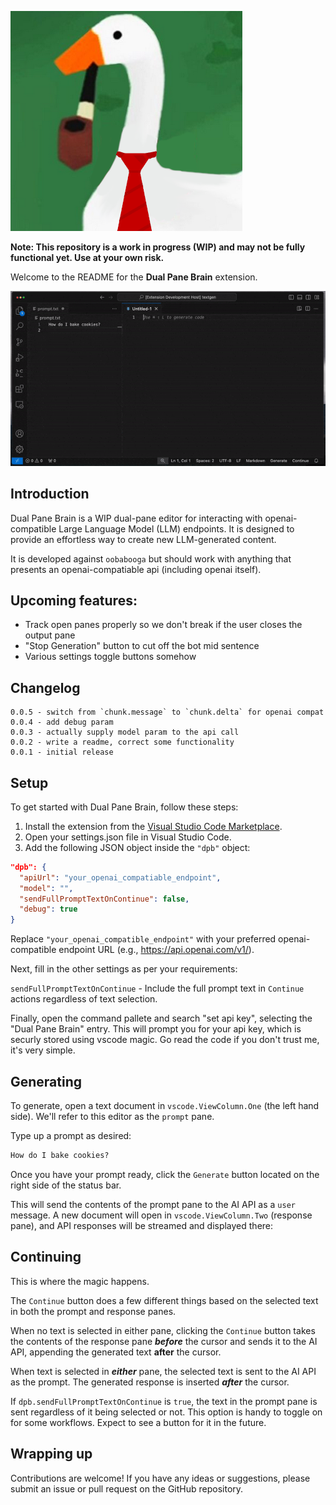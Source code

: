 ![thehonker logo](doc/media/readme/logo.png)

**Note: This repository is a work in progress (WIP) and may not be fully functional yet. Use at your own risk.**

Welcome to the README for the **Dual Pane Brain** extension.

![Dual Pane Brain Generation Gif](doc/media/readme/generation.gif)

## Introduction

Dual Pane Brain is a WIP dual-pane editor for interacting with openai-compatible Large Language Model (LLM) endpoints. It is designed to provide an effortless way to create new LLM-generated content.

It is developed against `oobabooga` but should work with anything that presents an openai-compatiable api (including openai itself).

## Upcoming features:

- Track open panes properly so we don't break if the user closes the output pane
- "Stop Generation" button to cut off the bot mid sentence
- Various settings toggle buttons somehow

## Changelog

```
0.0.5 - switch from `chunk.message` to `chunk.delta` for openai compat
0.0.4 - add debug param
0.0.3 - actually supply model param to the api call
0.0.2 - write a readme, correct some functionality
0.0.1 - initial release
```

## Setup

To get started with Dual Pane Brain, follow these steps:

1. Install the extension from the [Visual Studio Code Marketplace](https://marketplace.visualstudio.com/items?itemName=thehonker.dualpanebrain).
2. Open your settings.json file in Visual Studio Code.
3. Add the following JSON object inside the `"dpb"` object:

```json
"dpb": {
  "apiUrl": "your_openai_compatiable_endpoint",
  "model": "",
  "sendFullPromptTextOnContinue": false,
  "debug": true
}
```

Replace `"your_openai_compatible_endpoint"` with your preferred openai-compatible endpoint URL (e.g., https://api.openai.com/v1/).

Next, fill in the other settings as per your requirements:

`sendFullPromptTextOnContinue` - Include the full prompt text in `Continue` actions regardless of text selection.

Finally, open the command pallete and search "set api key", selecting the "Dual Pane Brain" entry. This will prompt you for your api key, which is securly stored using vscode magic. Go read the code if you don't trust me, it's very simple.


## Generating
To generate, open a text document in `vscode.ViewColumn.One` (the left hand side).
We'll refer to this editor as the `prompt` pane.

Type up a prompt as desired:

```markdown
How do I bake cookies?
```

Once you have your prompt ready, click the `Generate` button located on the right side of the status bar.

This will send the contents of the prompt pane to the AI API as a `user` message. A new document will open in `vscode.ViewColumn.Two` (response pane), and API responses will be streamed and displayed there:

## Continuing

This is where the magic happens.

The `Continue` button does a few different things based on the selected text in both the prompt and response panes.

When no text is selected in either pane, clicking the `Continue` button takes the contents of the response pane ***before*** the cursor and sends it to the AI API, appending the generated text **after** the cursor.

When text is selected in ***either*** pane, the selected text is sent to the AI API as the prompt. The generated response is inserted ***after*** the cursor.

If `dpb.sendFullPromptTextOnContinue` is `true`, the text in the prompt pane is sent regardless of it being selected or not. This option is handy to toggle on for some workflows. Expect to see a button for it in the future.

## Wrapping up

Contributions are welcome! If you have any ideas or suggestions, please submit an issue or pull request on the GitHub repository.
